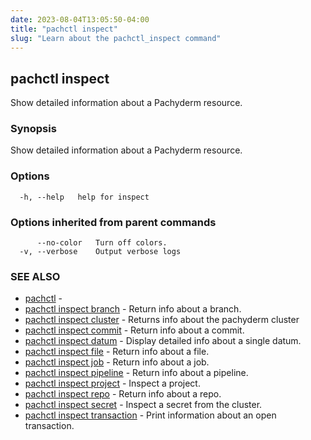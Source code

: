 ```yaml
---
date: 2023-08-04T13:05:50-04:00
title: "pachctl inspect"
slug: "Learn about the pachctl_inspect command"
---
```


## pachctl inspect

Show detailed information about a Pachyderm resource.

### Synopsis

Show detailed information about a Pachyderm resource.

### Options

```
  -h, --help   help for inspect
```

### Options inherited from parent commands

```
      --no-color   Turn off colors.
  -v, --verbose    Output verbose logs
```

### SEE ALSO

* [pachctl](/commands/pachctl/)	 - 
* [pachctl inspect branch](/commands/pachctl_inspect_branch/)	 - Return info about a branch.
* [pachctl inspect cluster](/commands/pachctl_inspect_cluster/)	 - Returns info about the pachyderm cluster
* [pachctl inspect commit](/commands/pachctl_inspect_commit/)	 - Return info about a commit.
* [pachctl inspect datum](/commands/pachctl_inspect_datum/)	 - Display detailed info about a single datum.
* [pachctl inspect file](/commands/pachctl_inspect_file/)	 - Return info about a file.
* [pachctl inspect job](/commands/pachctl_inspect_job/)	 - Return info about a job.
* [pachctl inspect pipeline](/commands/pachctl_inspect_pipeline/)	 - Return info about a pipeline.
* [pachctl inspect project](/commands/pachctl_inspect_project/)	 - Inspect a project.
* [pachctl inspect repo](/commands/pachctl_inspect_repo/)	 - Return info about a repo.
* [pachctl inspect secret](/commands/pachctl_inspect_secret/)	 - Inspect a secret from the cluster.
* [pachctl inspect transaction](/commands/pachctl_inspect_transaction/)	 - Print information about an open transaction.

